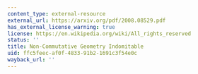 ```yaml
---
content_type: external-resource
external_url: https://arxiv.org/pdf/2008.08529.pdf
has_external_license_warning: true
license: https://en.wikipedia.org/wiki/All_rights_reserved
status: ''
title: Non-Commutative Geometry Indomitable
uid: ffc5feec-af0f-4833-91b2-1691c3f54e0c
wayback_url: ''
---
```

